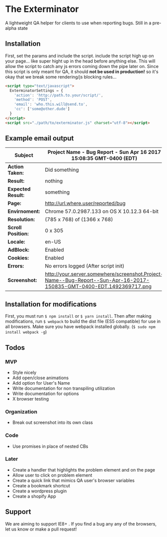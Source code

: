 # The Exterminator
A lightweight QA helper for clients to use when reporting bugs. Still in a pre-alpha state

## Installation
First, set the params and include the script. include the script high up on your page... like super hight up in the head before anything else. This will allow the script to catch any js errors coming down the pipe later on. Since this script is only meant for QA, it should __not be used in production!__ so it's okay that we break some rendering/js blocking rules...
```html
<script type="text/javascript">
  ExterminatorSettings = {
    'action': 'http://path.to.your/script/',
    'method': 'POST',
    'email': 'who.this.will@send.to',
    'cc': ['some@other.dude']
  }
</script>
<script src="./path/to/exterminator.js" charset="utf-8"></script>
```

## Example email output

Subject | Project Name - Bug Report - Sun Apr 16 2017 15:08:35 GMT-0400 (EDT)
--- | ---
__Action Taken:__ | Did something
__Result:__ | nothing
__Expected Result:__ | something
__Page:__ | http://url.where.user/reported/bug
__Envirnoment:__ | Chrome 57.0.2987.133 on OS X 10.12.3 64-bit
__Resolution:__ | (785 x 768) of (1366 x 768)
__Scroll Position:__ | 0 x 305
__Locale:__ | en-US
__AdBlock:__ | Enabled
__Cookies:__ | Enabled
__Errors:__ | No errors logged (After script init)
__Screenshot:__ | http://your.server.somewhere/screenshot.Project-Name--Bug-Report--Sun-Apr-16-2017-150835-GMT-0400-EDT.1492369717.png

## Installation for modifications
First, you must run `$ npm install` or `$ yarn install`. Then after making modifications, run `$ webpack` to build the dist file (ES5 compatible) for use in all browsers. Make sure you have webpack installed globally. (`$ sudo npm install webpack -g`)

## Todos

### MVP
- Style nicely
- Add open/close animations
- Add option for User's Name
- Write documentation for non transpiling utilization
- Write documentation for options
- X browser testing

### Organization
- Break out screenshot into its own class

### Code
- Use promises in place of nested CBs

### Later
- Create a handler that highlights the problem element and on the page
- Allow user to click on problem element
- Create a quick link that mimics QA user's browser variables  
- Create a bookmark shortcut
- Create a wordpress plugin
- Create a shopify App

## Support
We are aiming to support IE8+ . If you find a bug any any of the browsers, let us know or make a pull request!
